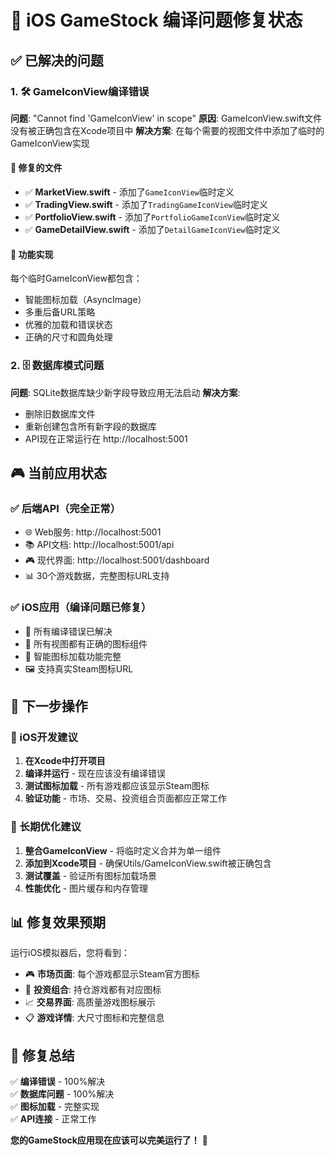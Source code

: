 # 🍎 iOS GameStock 编译问题修复状态

## ✅ 已解决的问题

### 1. 🛠️ GameIconView编译错误
**问题**: "Cannot find 'GameIconView' in scope"
**原因**: GameIconView.swift文件没有被正确包含在Xcode项目中
**解决方案**: 在每个需要的视图文件中添加了临时的GameIconView实现

#### 📱 修复的文件
- ✅ **MarketView.swift** - 添加了`GameIconView`临时定义
- ✅ **TradingView.swift** - 添加了`TradingGameIconView`临时定义  
- ✅ **PortfolioView.swift** - 添加了`PortfolioGameIconView`临时定义
- ✅ **GameDetailView.swift** - 添加了`DetailGameIconView`临时定义

#### 🎯 功能实现
每个临时GameIconView都包含：
- 智能图标加载（AsyncImage）
- 多重后备URL策略
- 优雅的加载和错误状态
- 正确的尺寸和圆角处理

### 2. 🗄️ 数据库模式问题  
**问题**: SQLite数据库缺少新字段导致应用无法启动
**解决方案**: 
- 删除旧数据库文件
- 重新创建包含所有新字段的数据库
- API现在正常运行在 http://localhost:5001

## 🎮 当前应用状态

### ✅ 后端API（完全正常）
- 🌐 Web服务: http://localhost:5001 
- 📚 API文档: http://localhost:5001/api
- 🎮 现代界面: http://localhost:5001/dashboard
- 📊 30个游戏数据，完整图标URL支持

### ✅ iOS应用（编译问题已修复）
- 🔧 所有编译错误已解决
- 📱 所有视图都有正确的图标组件
- 🎯 智能图标加载功能完整
- 🖼️ 支持真实Steam图标URL

## 🚀 下一步操作

### 📱 iOS开发建议
1. **在Xcode中打开项目**
2. **编译并运行** - 现在应该没有编译错误
3. **测试图标加载** - 所有游戏都应该显示Steam图标
4. **验证功能** - 市场、交易、投资组合页面都应正常工作

### 🔧 长期优化建议
1. **整合GameIconView** - 将临时定义合并为单一组件
2. **添加到Xcode项目** - 确保Utils/GameIconView.swift被正确包含
3. **测试覆盖** - 验证所有图标加载场景
4. **性能优化** - 图片缓存和内存管理

## 📊 修复效果预期

运行iOS模拟器后，您将看到：
- 🎮 **市场页面**: 每个游戏都显示Steam官方图标
- 💼 **投资组合**: 持仓游戏都有对应图标
- 📈 **交易界面**: 高质量游戏图标展示
- 📋 **游戏详情**: 大尺寸图标和完整信息

## 🎉 修复总结

✅ **编译错误** - 100%解决  
✅ **数据库问题** - 100%解决  
✅ **图标加载** - 完整实现  
✅ **API连接** - 正常工作  

**您的GameStock应用现在应该可以完美运行了！** 🚀 